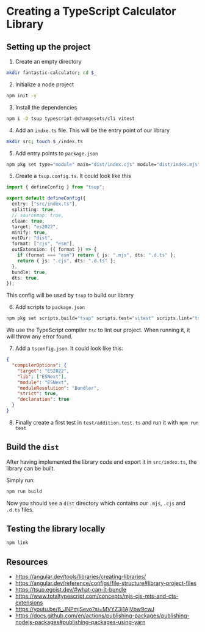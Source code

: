 # Creating a TypeScript Calculator Library

## Setting up the project

1. Create an empty directory

```bash
mkdir fantastic-calculator; cd $_
```

2. Initialize a node project

```bash
npm init -y
```

3. Install the dependencies

```bash
npm i -D tsup typescript @changesets/cli vitest
```

4. Add an `indxe.ts` file. This will be the entry point of our library

```bash
mkdir src; touch $_/index.ts
```

5. Add entry points to `package.json`

```bash
npm pkg set type="module" main="dist/index.cjs" module="dist/index.mjs" types="dist/index.d.ts"
```

5. Create a `tsup.config.ts`. It could look like this

```TypeScript
import { defineConfig } from "tsup";

export default defineConfig({
  entry: ["src/index.ts"],
  splitting: true,
  // sourcemap: true,
  clean: true,
  target: "es2022",
  minify: true,
  outDir: "dist",
  format: ["cjs", "esm"],
  outExtension: ({ format }) => {
    if (format === "esm") return { js: ".mjs", dts: ".d.ts" };
    return { js: ".cjs", dts: ".d.ts" };
  },
  bundle: true,
  dts: true,
});
```

This config will be used by `tsup` to build our library

6. Add scripts to `package.json`

```bash
npm pkg set scripts.build="tsup" scripts.test="vitest" scripts.lint="tsc"
```

We use the TypeScript compiler `tsc` to lint our project. When running it, it will throw any error found.

7. Add a `tsconfig.json`. It could look like this:

```json
{
  "compilerOptions": {
    "target": "ES2022",
    "lib": ["ESNext"],
    "module": "ESNext",
    "moduleResolution": "Bundler",
    "strict": true,
    "declaration": true
  }
}
```

8. Finally create a first test in `test/addition.test.ts` and run it with `npm run test`

## Build the `dist`

After having implemented the library code and export it in `src/index.ts`, the library can be built.

Simply run:

```bash
npm run build
```

Now you should see a `dist` directory which contains our `.mjs`, `.cjs` and `.d.ts` files.

## Testing the library locally

```bash
npm link
```

## Resources

- https://angular.dev/tools/libraries/creating-libraries/
- https://angular.dev/reference/configs/file-structure#library-project-files
- https://tsup.egoist.dev/#what-can-it-bundle
- https://www.totaltypescript.com/concepts/mjs-cjs-mts-and-cts-extensions
- https://youtu.be/6_JNPmjSevo?si=MVYZ3j1AjVbw9cwJ
- https://docs.github.com/en/actions/publishing-packages/publishing-nodejs-packages#publishing-packages-using-yarn
